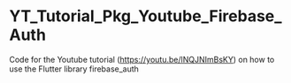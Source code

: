 # YT_Tutorial_Pkg_Youtube_Firebase_Auth
Code for the Youtube tutorial (https://youtu.be/lNQJNImBsKY) on how to use the Flutter library firebase_auth
